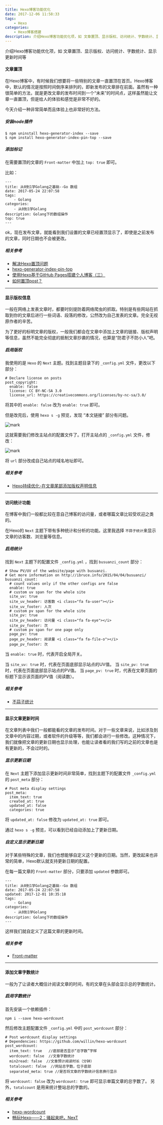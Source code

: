 ```yaml
---
title: Hexo博客功能优化
date: 2017-12-06 11:58:33
tags:
    - Hexo
categories: 
    - Hexo博客搭建
description: 介绍Hexo博客功能优化项，如 文章置顶、显示版权、访问统计、字数统计、显示更新时间等
---
```


介绍Hexo博客功能优化项，如 文章置顶、显示版权、访问统计、字数统计、显示更新时间等

#### 文章置顶

在Hexo博客中，有时候我们想要将一些特别的文章一直置顶在首页。Hexo博客中，默认的情况是按照时间倒序来排列的，即新发布的文章排在前面。虽然有一种很简单的方法，就是更改文章的发布时间到一个“未来”的时间点，这样虽然能让文章一直置顶，但是给人的体验和感觉是非常不好的。

今天介绍一种非常简单而且体验上也非常好的方法。

##### 安装node插件

```
$ npm uninstall hexo-generator-index --save
$ npm install hexo-generator-index-pin-top --save
```

##### 添加标记

在需要置顶的文章的 `Front-matter` 中加上 `top: true` 即可。

比如：

```
---
title: 从0到1学Golang之基础--Go 数组
date: 2017-05-24 22:07:58
tags:
    - Golang
categories: 
    - 从0到1学Golang
description: Golang下的数组操作
top: true
---

```

ok，现在发布文章，就能看到我们设置的文章已经置顶显示了，即使是之前发布的文章，同时日期也不会被更改。

##### 相关参考

* [解决Hexo置顶问题](http://www.netcan666.com/2015/11/22/%E8%A7%A3%E5%86%B3Hexo%E7%BD%AE%E9%A1%B6%E9%97%AE%E9%A2%98/)
* [hexo-generator-index-pin-top](https://github.com/netcan/hexo-generator-index-pin-top)
* [使用Hexo基于GitHub Pages搭建个人博客（三）](https://ehlxr.me/2016/08/30/%E4%BD%BF%E7%94%A8Hexo%E5%9F%BA%E4%BA%8EGitHub-Pages%E6%90%AD%E5%BB%BA%E4%B8%AA%E4%BA%BA%E5%8D%9A%E5%AE%A2%EF%BC%88%E4%B8%89%EF%BC%89/)
* [如何置顶post？](https://github.com/iissnan/hexo-theme-next/issues/415)

***

#### 显示版权信息

一般在网络上发表文章时，都要时刻提防着网络爬虫的抓取。特别是有些网站在抓取到你的文章后进行一些词语、段落的修改，公然改为自己发表的文章。完全无视原作者的辛苦。

为了更好的标明文章的版权，一般我们都会在文章中添加上文章的链接、版权声明等信息，虽然不能完全彻底的抵制文章抄袭的情况，也算是“防君子不防小人”吧。

##### 启用版权

我使用的是 `Hexo` 的 `Next` 主题。找到主题目录下的 `_config.yml` 文件，更改以下部分：

```
# Declare license on posts
post_copyright:
  enable: false
  license: CC BY-NC-SA 3.0
  license_url: https://creativecommons.org/licenses/by-nc-sa/3.0/

```

将其中的 `enable: false` 改为 `enable: true` 即可。

但是改完后，使用 `hexo s -g` 预览，发现 “本文链接” 部分有问题。

![mark](http://ouej55gp9.bkt.clouddn.com/blog/171206/Blk7gcB7CI.png?imageslim)

这就需要我们修改主站点的配置文件了。打开主站点的 `_config.yml` 文件，修改：

![mark](http://ouej55gp9.bkt.clouddn.com/blog/171206/LC91BEHEcg.png?imageslim)

将 `url` 部分改成自己站点的域名地址即可。

##### 相关参考

* [Hexo持续优化-在文章尾部添加版权声明信息](http://www.crocutax.com/2017/05/20/Hexo%E6%8C%81%E7%BB%AD%E4%BC%98%E5%8C%96-%E5%9C%A8%E6%96%87%E7%AB%A0%E5%B0%BE%E9%83%A8%E6%B7%BB%E5%8A%A0%E7%89%88%E6%9D%83%E5%A3%B0%E6%98%8E%E4%BF%A1%E6%81%AF/)

***

#### 访问统计功能

在博客中我们一般都比较在意自己博客的访问量，或者哪篇文章比较受欢迎之类的。

在Hexo的 `Next` 主题下带有多种统计和分析的功能。这里我选择 `不蒜子统计`来显示文章的访客数、浏览量等信息。

##### 启用统计

找到 `Next` 主题下的配置文件 `_config.yml` ，找到 `busuanzi_count` 部分：

```
# Show PV/UV of the website/page with busuanzi.
# Get more information on http://ibruce.info/2015/04/04/busuanzi/
busuanzi_count:
  # count values only if the other configs are false
  enable: true
  # custom uv span for the whole site
  site_uv: true
  site_uv_header: 访客数 <i class="fa fa-user"></i>
  site_uv_footer: 人次
  # custom pv span for the whole site
  site_pv: true
  site_pv_header: 访问量 <i class="fa fa-eye"></i>
  site_pv_footer: 次
  # custom pv span for one page only
  page_pv: true
  page_pv_header: 阅读量 <i class="fa fa-file-o"></i>
  page_pv_footer: 次

```

当 `enable: true` 时，代表开启全局开关。

当 `site_uv: true` 时，代表在页面底部显示站点的UV值。
当 `site_pv: true` 时，代表在页面底部显示站点的PV值。
当 `page_pv: true` 时，代表在文章页面的标题下显示该页面的PV值（阅读数）。

##### 相关参考

* [不蒜子统计](http://theme-next.iissnan.com/third-party-services.html#analytics-busuanzi)

***

#### 显示文章更新时间

在文章列表中我们一般都能看的文章的发布时间。对于一些文章来说，比如涉及到文章中的内容过期，或者软件的升级等等，我们都会进行一些修改。这种情况下，我们就像把文章的更新日期也显示处理，也能让读者看的我们写的之前的文章也是有更新的，不会过时的。

##### 显示更新日期

在 `Next` 主题下添加显示更新时间非常简单，找到主题下的配置文件 `_config.yml` 的 `post_meta` 部分：

```
# Post meta display settings
post_meta:
  item_text: true
  created_at: true
  updated_at: false
  categories: true

```

将 `updated_at: false` 修改为 `updated_at: true` 即可。 

通过 `hexo s -g` 预览，可以看到已经自动添加上了更新日期。

##### 自定义显示更新日期

对于某些特殊的文章，我们也想能够自定义这个更新的日期。当然，更改起来也非常的简单，Hexo默认就支持更新日期的配置。

在每一篇文章的 `Front-matter` 部分，只要添加 `updated` 参数即可。

```
---
title: 从0到1学Golang之基础--Go 数组
date: 2017-05-24 22:07:58
updated: 2017-12-01 10:35:18
tags:
    - Golang
categories: 
    - 从0到1学Golang
description: Golang下的数组操作
---
```

这样我们就自定义了这篇文章的更新时间。

##### 相关参考

* [Front-matter](https://hexo.io/zh-cn/docs/front-matter.html)

***

#### 添加文章字数统计

一般为了让读者大概估计阅读文章的时间，有的文章在头部会显示总的字数统计。

##### 启用字数统计

首先安装一个依赖插件：

```
npm i --save hexo-wordcount
```

然后修改主题配置文件 `_config.yml` 中的 `post_wordcount` 部分：

```
# Post wordcount display settings
# Dependencies: https://github.com/willin/hexo-wordcount
post_wordcount:
  item_text: true   //底部是否显示“总字数”字样
  wordcount: false  //文章字数统计
  min2read: false  //文章预计阅读时长（分钟）
  totalcount: false  //网站总字数，位于底部
  separated_meta: true //是否将文章的字数统计信息换行显示
```

将 `wordcount: false` 改为 `wordcount: true` 即可显示单篇文章的总字数了。
另外，`totalcount` 是用来统计整站总的字数的。

##### 相关参考

* [hexo-wordcount](https://github.com/willin/hexo-wordcount)
* [畅玩Hexo——2：骚起来吧，NexT](https://zcore.coding.me/%E7%95%85%E7%8E%A9Hexo%E2%80%94%E2%80%942%EF%BC%9A%E9%AA%9A%E8%B5%B7%E6%9D%A5%E5%90%A7%EF%BC%8CNexT/)
